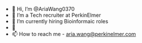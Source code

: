 - 👋 Hi, I’m @AriaWang0370
- 👀 I’m a Tech recruiter at PerkinElmer
- 🌱 I’m currently hiring Bioinformaic roles
- 💞️ 
- 📫 How to reach me - aria.wang@perkinelmer.com

<!---
AriaWang0370/AriaWang0370 is a ✨ special ✨ repository because its `README.md` (this file) appears on your GitHub profile.
You can click the Preview link to take a look at your changes.
--->

